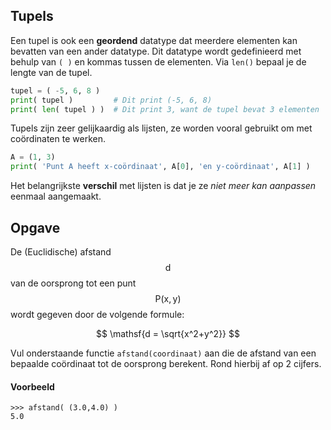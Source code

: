 ## Tupels

Een tupel is ook een **geordend** datatype dat meerdere elementen kan bevatten van een ander datatype. Dit datatype wordt gedefinieerd met behulp van `( )` en kommas tussen de elementen. Via `len()` bepaal je de lengte van de tupel. 

```python
tupel = ( -5, 6, 8 )
print( tupel )         # Dit print (-5, 6, 8)
print( len( tupel ) )  # Dit print 3, want de tupel bevat 3 elementen
```

Tupels zijn zeer gelijkaardig als lijsten, ze worden vooral gebruikt om met coördinaten te werken.

```python
A = (1, 3)
print( 'Punt A heeft x-coördinaat', A[0], 'en y-coördinaat', A[1] )
```

Het belangrijkste **verschil** met lijsten is dat je ze *niet meer kan aanpassen* eenmaal aangemaakt.


## Opgave
De (Euclidische) afstand $$\mathsf{d}$$ van de oorsprong tot een punt $$\mathsf{P(x,y)}$$ wordt gegeven door de volgende formule:

$$
    \mathsf{d = \sqrt{x^2+y^2}}
$$

Vul onderstaande functie `afstand(coordinaat)` aan die de afstand van een bepaalde coördinaat tot de oorsprong berekent. Rond hierbij af op 2 cijfers.

#### Voorbeeld

```
>>> afstand( (3.0,4.0) )
5.0
```
